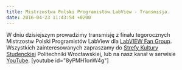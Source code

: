 ```yaml
---
title: Mistrzostwa Polski Programistów LabView - Transmisja.
date: 2016-04-23 11:43:54 +0200
---
```

W dniu dzisiejszym prowadzimy transmisję z finału tegorocznych Mistrzostw Polski Programistów LabView dla [LabVIEW Fan Group](https://www.facebook.com/labviewfangroup/). Wszystkich zainteresowanych zapraszamy do [Strefy Kultury Studenckiej](https://www.facebook.com/StrefaKulturyStudenckiej/)&nbsp;Politechniki Wrocławskiej, lub na nasz kanał w serwisie [YouTube](https://www.youtube.com/user/pwrasi). [youtube id="8yPMH1onW4g"]

